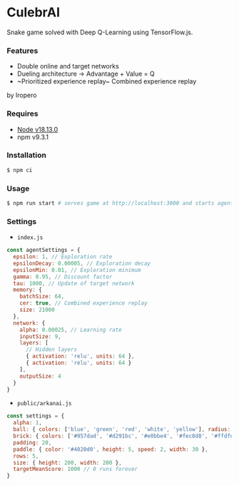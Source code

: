 # CulebrAI

Snake game solved with Deep Q-Learning using TensorFlow.js.

### Features

- Double online and target networks
- Dueling architecture -> Advantage + Value = Q
- ~Prioritized experience replay~ Combined experience replay

by lropero

### Requires

- [Node v18.13.0](https://nodejs.org/)
- npm v9.3.1

### Installation

```sh
$ npm ci
```

### Usage

```sh
$ npm run start # serves game at http://localhost:3000 and starts agent at http://localhost:5000 concurrently
```

### Settings

- `index.js`

```js
const agentSettings = {
  epsilon: 1, // Exploration rate
  epsilonDecay: 0.00005, // Exploration decay
  epsilonMin: 0.01, // Exploration minimum
  gamma: 0.95, // Discount factor
  tau: 1000, // Update of target network
  memory: {
    batchSize: 64,
    cer: true, // Combined experience replay
    size: 21000
  },
  network: {
    alpha: 0.00025, // Learning rate
    inputSize: 9,
    layers: [
      // Hidden layers
      { activation: 'relu', units: 64 },
      { activation: 'relu', units: 64 }
    ],
    outputSize: 4
  }
}
```

- `public/arkanai.js`

```js
const settings = {
  alpha: 1,
  ball: { colors: ['blue', 'green', 'red', 'white', 'yellow'], radius: 2, sides: 12, speed: 3 },
  brick: { colors: ['#957dad', '#d291bc', '#e0bbe4', '#fec8d8', '#ffdfd3'], height: 8, padding: 2, width: 18 },
  padding: 20,
  paddle: { color: '#4020d0', height: 5, speed: 2, width: 30 },
  rows: 5,
  size: { height: 200, width: 200 },
  targetMeanScore: 1000 // 0 runs forever
}
```
